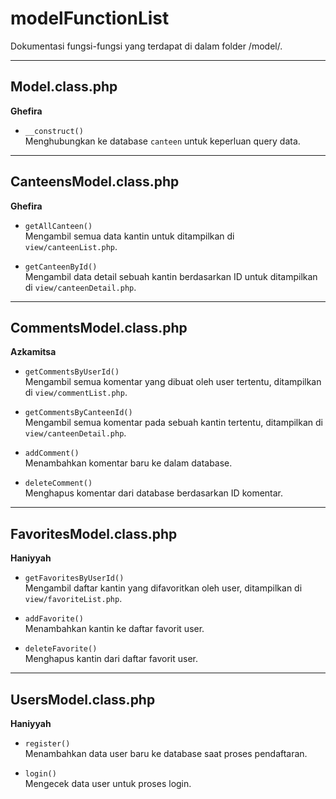 # modelFunctionList
Dokumentasi fungsi-fungsi yang terdapat di dalam folder /model/.

---

## Model.class.php
**Ghefira**

- `__construct()`  
  Menghubungkan ke database `canteen` untuk keperluan query data.

---

## CanteensModel.class.php
**Ghefira**

- `getAllCanteen()`  
  Mengambil semua data kantin untuk ditampilkan di `view/canteenList.php`.

- `getCanteenById()`  
  Mengambil data detail sebuah kantin berdasarkan ID untuk ditampilkan di `view/canteenDetail.php`.

---

## CommentsModel.class.php
**Azkamitsa**

- `getCommentsByUserId()`  
  Mengambil semua komentar yang dibuat oleh user tertentu, ditampilkan di `view/commentList.php`.

- `getCommentsByCanteenId()`  
  Mengambil semua komentar pada sebuah kantin tertentu, ditampilkan di `view/canteenDetail.php`.

- `addComment()`  
  Menambahkan komentar baru ke dalam database.

- `deleteComment()`  
  Menghapus komentar dari database berdasarkan ID komentar.

---

## FavoritesModel.class.php
**Haniyyah**

- `getFavoritesByUserId()`  
  Mengambil daftar kantin yang difavoritkan oleh user, ditampilkan di `view/favoriteList.php`.

- `addFavorite()`  
  Menambahkan kantin ke daftar favorit user.

- `deleteFavorite()`  
  Menghapus kantin dari daftar favorit user.

---

## UsersModel.class.php
**Haniyyah**

- `register()`  
  Menambahkan data user baru ke database saat proses pendaftaran.

- `login()`  
  Mengecek data user untuk proses login.
